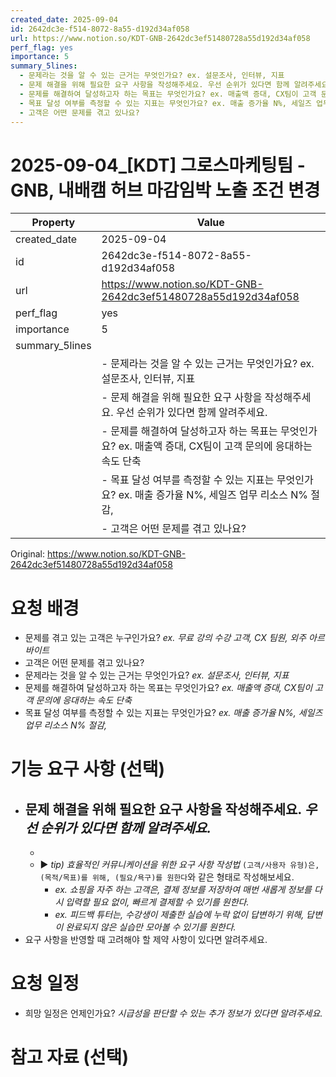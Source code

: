 ```yaml
---
created_date: 2025-09-04
id: 2642dc3e-f514-8072-8a55-d192d34af058
url: https://www.notion.so/KDT-GNB-2642dc3ef51480728a55d192d34af058
perf_flag: yes
importance: 5
summary_5lines:
  - 문제라는 것을 알 수 있는 근거는 무엇인가요? ex. 설문조사, 인터뷰, 지표
  - 문제 해결을 위해 필요한 요구 사항을 작성해주세요. 우선 순위가 있다면 함께 알려주세요.
  - 문제를 해결하여 달성하고자 하는 목표는 무엇인가요? ex. 매출액 증대, CX팀이 고객 문의에 응대하는 속도 단축
  - 목표 달성 여부를 측정할 수 있는 지표는 무엇인가요? ex. 매출 증가율 N%, 세일즈 업무 리소스 N% 절감,
  - 고객은 어떤 문제를 겪고 있나요?
---
```


# 2025-09-04_[KDT] 그로스마케팅팀 - GNB, 내배캠 허브 마감임박 노출 조건 변경

| Property | Value |
| --- | --- |
| created_date | 2025-09-04 |
| id | 2642dc3e-f514-8072-8a55-d192d34af058 |
| url | https://www.notion.so/KDT-GNB-2642dc3ef51480728a55d192d34af058 |
| perf_flag | yes |
| importance | 5 |
| summary_5lines | |
|  | - 문제라는 것을 알 수 있는 근거는 무엇인가요? ex. 설문조사, 인터뷰, 지표 |
|  | - 문제 해결을 위해 필요한 요구 사항을 작성해주세요. 우선 순위가 있다면 함께 알려주세요. |
|  | - 문제를 해결하여 달성하고자 하는 목표는 무엇인가요? ex. 매출액 증대, CX팀이 고객 문의에 응대하는 속도 단축 |
|  | - 목표 달성 여부를 측정할 수 있는 지표는 무엇인가요? ex. 매출 증가율 N%, 세일즈 업무 리소스 N% 절감, |
|  | - 고객은 어떤 문제를 겪고 있나요? |

Original: https://www.notion.so/KDT-GNB-2642dc3ef51480728a55d192d34af058

# 요청 배경
- 문제를 겪고 있는 고객은 누구인가요? *ex. 무료 강의 수강 고객, CX 팀원, 외주 아르바이트*
- 고객은 어떤 문제를 겪고 있나요?
- 문제라는 것을 알 수 있는 근거는 무엇인가요? *ex. 설문조사, 인터뷰, 지표*
- 문제를 해결하여 달성하고자 하는 목표는 무엇인가요? *ex. 매출액 증대, CX팀이 고객 문의에 응대하는 속도 단축*
- 목표 달성 여부를 측정할 수 있는 지표는 무엇인가요? *ex. 매출 증가율 N%, 세일즈 업무 리소스 N% 절감,*

# 기능 요구 사항 (선택)
- 문제 해결을 위해 필요한 요구 사항을 작성해주세요. *우선 순위가 있다면 함께 알려주세요.*
  - 
  - 
  - ▶ *tip) 효율적인 커뮤니케이션을 위한 요구 사항 작성법*
    `(고객/사용자 유형)은, (목적/목표)를 위해, (필요/욕구)를 원한다`와 같은 형태로 작성해보세요.
    - *ex. 쇼핑을 자주 하는 고객은, 결제 정보를 저장하여 매번 새롭게 정보를 다시 입력할 필요 없이, 빠르게 결제할 수 있기를 원한다.*
    - *ex. 피드백 튜터는, 수강생이 제출한 실습에 누락 없이 답변하기 위해, 답변이 완료되지 않은 실습만 모아볼 수 있기를 원한다.*
- 요구 사항을 반영할 때 고려해야 할 제약 사항이 있다면 알려주세요.

# 요청 일정
- 희망 일정은 언제인가요? *시급성을 판단할 수 있는 추가 정보가 있다면 알려주세요.*

# 참고 자료 (선택)
